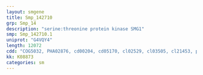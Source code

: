 ```yaml
---
layout: smgene
title: Smp_142710
grp: Smp_14
description: "serine:threonine protein kinase SMG1"
smp: Smp_142710.1
uniprot: "G4VQY4"
length: 12072
cdd: "COG5032, PHA02876, cd00204, cd05170, cl02529, cl03505, cl21453, pfam00454, pfam02260, pfam12796, pfam13637, smart00146"
kk: K08873
categories: sm
---
```


